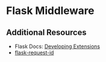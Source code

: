# Flask Middleware

## Additional Resources

- Flask Docs: [Developing Extensions](https://flask.palletsprojects.com/en/1.1.x/extensiondev/)
- [flask-request-id](https://github.com/geoffreybauduin/flask-request-id)

